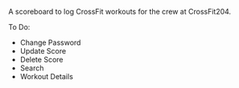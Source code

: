 A scoreboard to log CrossFit workouts for the crew at CrossFit204.

To Do:
- Change Password
- Update Score
- Delete Score
- Search
- Workout Details